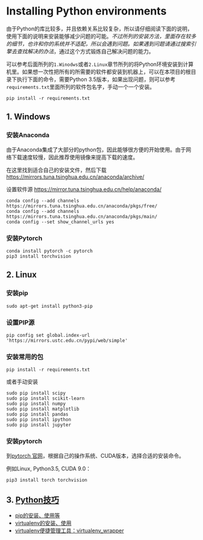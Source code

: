 # Installing Python environments

由于Python的库比较多，并且依赖关系比较复杂，所以请仔细阅读下面的说明，使用下面的说明来安装能够减少问题的可能。*不过所列的安装方法，里面存在较多的细节，也许和你的系统并不适配，所以会遇到问题。如果遇到问题请通过搜索引擎去查找解决的办法*，通过这个方式锻炼自己解决问题的能力。

可以参考后面所列的`1.Winodws`或者`2.Linux`章节所列的将Python环境安装到计算机里。如果想一次性把所有的所需要的软件都安装到机器上，可以在本项目的根目录下执行下面的命令，需要Python 3.5版本，如果出现问题，则可以参考`requirements.txt`里面所列的软件包名字，手动一个一个安装。
```
pip install -r requirements.txt
```


## 1. Windows

### 安装Anaconda

由于Anaconda集成了大部分的python包，因此能够很方便的开始使用。由于网络下载速度较慢，因此推荐使用镜像来提高下载的速度。

在这里找到适合自己的安装文件，然后下载
https://mirrors.tuna.tsinghua.edu.cn/anaconda/archive/


设置软件源 https://mirror.tuna.tsinghua.edu.cn/help/anaconda/
```
conda config --add channels https://mirrors.tuna.tsinghua.edu.cn/anaconda/pkgs/free/
conda config --add channels https://mirrors.tuna.tsinghua.edu.cn/anaconda/pkgs/main/
conda config --set show_channel_urls yes
```

### 安装Pytorch
```
conda install pytorch -c pytorch 
pip3 install torchvision
```




## 2. Linux

### 安装pip
```
sudo apt-get install python3-pip
```



### 设置PIP源

```
pip config set global.index-url 'https://mirrors.ustc.edu.cn/pypi/web/simple'
```



### 安装常用的包

```
pip install -r requirements.txt
```

或者手动安装
```
sudo pip install scipy
sudo pip install scikit-learn
sudo pip install numpy
sudo pip install matplotlib
sudo pip install pandas
sudo pip install ipython
sudo pip install jupyter
```



### 安装pytorch

到[pytorch 官网](https://pytorch.org)，根据自己的操作系统、CUDA版本，选择合适的安装命令。

例如Linux, Python3.5, CUDA 9.0：
```
pip3 install torch torchvision
```



## 3. [Python技巧](python/)

- [pip的安装、使用等](python/pip.md)
- [virtualenv的安装、使用](python/virtualenv.md)
- [virtualenv便捷管理工具：virtualenv_wrapper](python/virtualenv_wrapper.md)

